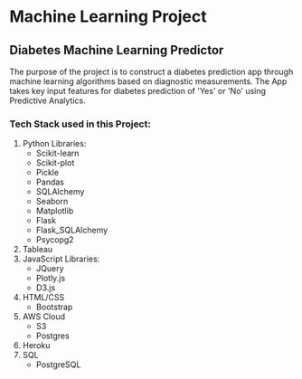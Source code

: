 # Machine Learning Project
## Diabetes Machine Learning Predictor

The purpose of the project is to construct a diabetes prediction app through machine learning algorithms based on diagnostic measurements.
The App takes key input features for diabetes prediction of 'Yes' or 'No' using Predictive Analytics.

### Tech Stack used in this Project:
1. Python
    Libraries:
      * Scikit-learn 
      * Scikit-plot
      * Pickle
      * Pandas 
      * SQLAlchemy  
      * Seaborn 
      * Matplotlib
      * Flask
      * Flask_SQLAlchemy
      * Psycopg2
2. Tableau
3. JavaScript
    Libraries:
      * JQuery
      * Plotly.js
      * D3.js
4. HTML/CSS
      * Bootstrap
5. AWS Cloud
      * S3
      * Postgres
6. Heroku
7. SQL 
    * PostgreSQL

